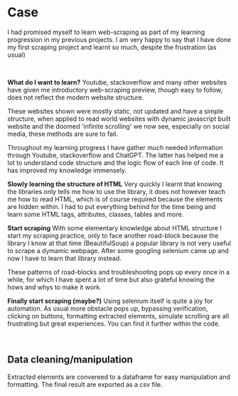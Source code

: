 # Case
I had promised myself to learn web-scraping as part of my learning progression in my previous projects. I am very happy to say that I have done my first scraping project and learnt so much, despite the frustration (as usual)

<br>

**What do I want to learn?**
Youtube, stackoverflow and many other websites have given me introductory web-scraping preview, though easy to follow, does not reflect the modern website structure.

These websites shown were mostly static, not updated and have a simple structure, when applied to read world websites with dynamic javascript built website and the doomed 'infinite scrolling' we now see, especially on social media, these methods are sure to fail.

Throughout my learning progress I have gather much needed information through Youtube, stackoverflow and ChatGPT. The latter has helped me a lot to understand code structure and the logic flow of each line of code. It has improved my knowledge immensely.

**Slowly learning the structure of HTML**
Very quickly I learnt that knowing the libraries only tells me how to use the library, it does not however teach me how to read HTML, which is of course required because the elements are hidden within. I had to put everything behind for the time being and learn some HTML tags, attributes, classes, tables and more.

**Start scraping**
With some elementary knowledge about HTML structure I start my scraping practice, only to face another road-block because the library I know at that time (BeautifulSoup) a popular library is not very useful to scrape a dymamic webpage. After some googling selenium came up and now I have to learn that library instead. 

These patterns of road-blocks and troubleshooting pops up every once in a while, for which I have spent a lot of time but also grateful knowing the hows and whys to make it work.

**Finally start scraping (maybe?)**
Using selenium itself is quite a joy for automation. As usual more obstacle pops up, bypassing verification, clicking on buttons, formatting extracted elements, simulate scrolling are all frustrating but great experiences. You can find it further within the code.

<br>

## **Data cleaning/manipulation**
Extracted elements are convereed to a dataframe for easy manipulation and formatting. The final result are exported as a csv file.
